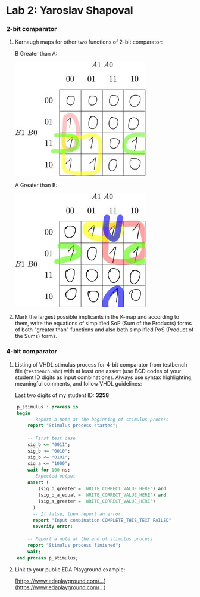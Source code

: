 # Lab 2: Yaroslav Shapoval

### 2-bit comparator

1. Karnaugh maps for other two functions of 2-bit comparator:

   B Greater than A:

   ![K-maps](images/B_gr_A.jpg)

   A Greater than B:

   ![K-maps](images/A_gr_B.jpg)

2. Mark the largest possible implicants in the K-map and according to them, write the equations of simplified SoP (Sum of the Products) forms of both "greater than" functions and also both simplified PoS (Product of the Sums) forms.

<!--
   ![Logic functions](images/comparator_min.png)
-->

### 4-bit comparator

1. Listing of VHDL stimulus process for 4-bit comparator from testbench file (`testbench.vhd`) with at least one assert (use BCD codes of your student ID digits as input combinations). Always use syntax highlighting, meaningful comments, and follow VHDL guidelines:

   Last two digits of my student ID: **3258**

```vhdl
    p_stimulus : process is
    begin
        -- Report a note at the beginning of stimulus process
        report "Stimulus process started";

        -- First test case
        sig_b <= "0011";
        sig_b <= "0010";
        sig_b <= "0101";
        sig_a <= "1000";
        wait for 100 ns;
        -- Expected output
        assert (
            (sig_b_greater = 'WRITE_CORRECT_VALUE_HERE') and
            (sig_b_a_equal = 'WRITE_CORRECT_VALUE_HERE') and
            (sig_a_greater = 'WRITE_CORRECT_VALUE_HERE')
          )
          -- If false, then report an error
          report "Input combination COMPLETE_THIS_TEXT FAILED"
          severity error;

        -- Report a note at the end of stimulus process
        report "Stimulus process finished";
        wait;
    end process p_stimulus;
```

2. Link to your public EDA Playground example:

   [https://www.edaplayground.com/...](https://www.edaplayground.com/...)
